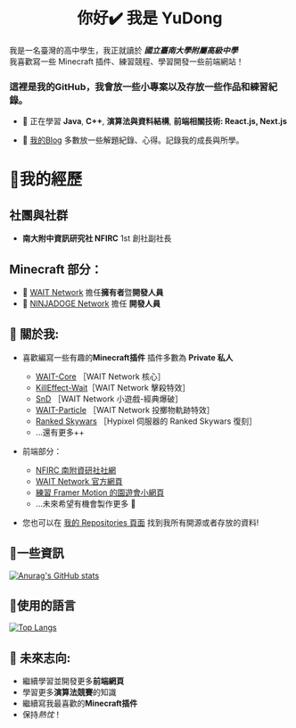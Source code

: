 <h1 align="center">你好✔️ 我是 YuDong</h1>

我是一名臺灣的高中學生，我正就讀於 ***國立臺南大學附屬高級中學***  
我喜歡寫一些 Minecraft 插件、練習競程、學習開發一些前端網站！

### 這裡是我的**GitHub**，我會放一些小專案以及存放一些作品和練習紀錄。 

* 🌱 正在學習 **Java**, **C++**, **演算法與資料結構**, **前端相關技術: React.js, Next.js** 

* 🎃 [我的Blog](https://yudong-0222.github.io) 多數放一些解題紀錄、心得。記錄我的成長與所學。


# 🍕我的經歷

## 社團與社群
* **南大附中資訊研究社 NFIRC** 1st 創社副社長

## Minecraft 部分：
* 🔭  [WAIT Network](https://waitmc.top) 擔任**擁有者**暨**開發人員**
* 🔭  [NINJADOGE Network](https://discord.gg/93Sdcrhq2X) 擔任 **開發人員**
 

## 🌭 關於我:  
+ 喜歡編寫一些有趣的**Minecraft插件** 插件多數為 **Private 私人**    
  * [WAIT-Core](https://github.com/yudong-0222/waitcore) ［WAIT Network 核心］  
  * [KillEffect-Wait](https://github.com/yudong-0222/killeffect-wait)［WAIT Network 擊殺特效］  
  * [SnD](https://github.com/yudong-0222/SnD) ［WAIT Network 小遊戲-經典爆破］    
  * [WAIT-Particle](https://github.com/yudong-0222/waitparticle) ［WAIT Network 投擲物軌跡特效］
  * [Ranked Skywars](https://github.com/NINJADOGE-01/RankedSkywars) ［Hypixel 伺服器的 Ranked Skywars 復刻］    
  * ...還有更多++ 
+ 前端部分：
  * [NFIRC 南附資研社社網](https://nfirc.vercel.app/)
  * [WAIT Network 官方網頁](https://waitmc.top)
  * [練習 Framer Motion 的園遊會小網頁](https://github.com/YuDong-0222/2023tntcshschoolmarket)
  * ...未來希望有機會製作更多 🍕

+ 您也可以在 [我的 Repositories 頁面](https://github.com/YuDong-0222?tab=repositories) 找到我所有開源或者存放的資料!

## 🧀一些資訊

[![Anurag's GitHub stats](https://github-readme-stats.vercel.app/api?username=YuDong-0222&count_private=true&show_icons=true&theme=dracula)](https://github.com/anuraghazra/github-readme-stats)

## 🍜使用的語言 
[![Top Langs](https://github-readme-stats.vercel.app/api/top-langs/?username=YuDong-0222&theme=dracula)](https://github.com/anuraghazra/github-readme-stats)


## 🍟 未來志向:
- 繼續學習並開發更多**前端網頁**
- 學習更多**演算法競賽**的知識
- 繼續寫我最喜歡的**Minecraft插件**
- 保持*熱忱*！
